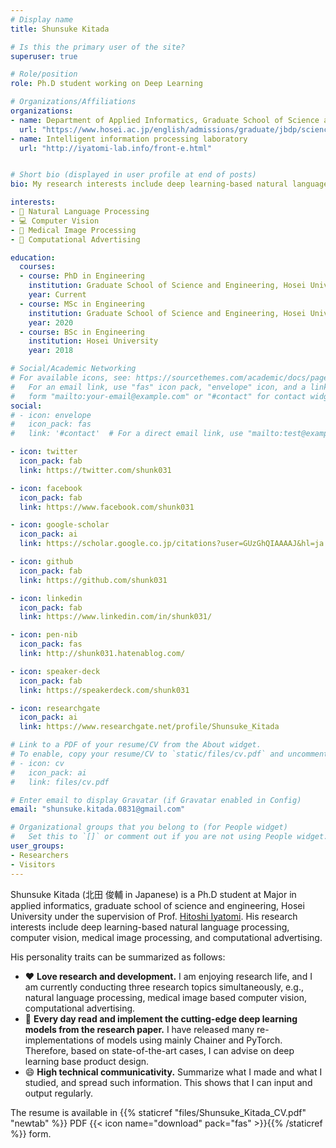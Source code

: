 ```yaml
---
# Display name
title: Shunsuke Kitada

# Is this the primary user of the site?
superuser: true

# Role/position
role: Ph.D student working on Deep Learning

# Organizations/Affiliations
organizations:
- name: Department of Applied Informatics, Graduate School of Science and Engineering, Hosei University
  url: "https://www.hosei.ac.jp/english/admissions/graduate/jbdp/science_engineering/applied_informatics/"
- name: Intelligent information processing laboratory
  url: "http://iyatomi-lab.info/front-e.html"


# Short bio (displayed in user profile at end of posts)
bio: My research interests include deep learning-based natural language processing, computer vision, medical image processing, and computational advertising.

interests:
- 🤖 Natural Language Processing
- 💻 Computer Vision
- 🏥 Medical Image Processing
- 📃 Computational Advertising

education:
  courses:
  - course: PhD in Engineering
    institution: Graduate School of Science and Engineering, Hosei University
    year: Current
  - course: MSc in Engineering
    institution: Graduate School of Science and Engineering, Hosei University
    year: 2020
  - course: BSc in Engineering
    institution: Hosei University
    year: 2018

# Social/Academic Networking
# For available icons, see: https://sourcethemes.com/academic/docs/page-builder/#icons
#   For an email link, use "fas" icon pack, "envelope" icon, and a link in the
#   form "mailto:your-email@example.com" or "#contact" for contact widget.
social:
# - icon: envelope
#   icon_pack: fas
#   link: '#contact'  # For a direct email link, use "mailto:test@example.org".

- icon: twitter
  icon_pack: fab
  link: https://twitter.com/shunk031

- icon: facebook
  icon_pack: fab
  link: https://www.facebook.com/shunk031

- icon: google-scholar
  icon_pack: ai
  link: https://scholar.google.co.jp/citations?user=GUzGhQIAAAAJ&hl=ja

- icon: github
  icon_pack: fab
  link: https://github.com/shunk031

- icon: linkedin
  icon_pack: fab
  link: https://www.linkedin.com/in/shunk031/

- icon: pen-nib
  icon_pack: fas
  link: http://shunk031.hatenablog.com/

- icon: speaker-deck
  icon_pack: fab
  link: https://speakerdeck.com/shunk031

- icon: researchgate
  icon_pack: ai
  link: https://www.researchgate.net/profile/Shunsuke_Kitada

# Link to a PDF of your resume/CV from the About widget.
# To enable, copy your resume/CV to `static/files/cv.pdf` and uncomment the lines below.
# - icon: cv
#   icon_pack: ai
#   link: files/cv.pdf

# Enter email to display Gravatar (if Gravatar enabled in Config)
email: "shunsuke.kitada.0831@gmail.com"

# Organizational groups that you belong to (for People widget)
#   Set this to `[]` or comment out if you are not using People widget.
user_groups:
- Researchers
- Visitors
---
```


Shunsuke Kitada (北田 俊輔 in Japanese) is a Ph.D student at Major in applied informatics, graduate school of science and engineering, Hosei University under the supervision of Prof. [Hitoshi Iyatomi](http://iyatomi-lab.info/front-e.html).
His research interests include deep learning-based natural language processing, computer vision, medical image processing, and computational advertising.

His personality traits can be summarized as follows:
- ❤️ **Love research and development.** I am enjoying research life, and I am currently conducting three research topics simultaneously, e.g., natural language processing, medical image based computer vision, computational advertising.
- 📝 **Every day read and implement the cutting-edge deep learning models from the research paper.** I have released many re-implementations of models using mainly Chainer and PyTorch. Therefore, based on state-of-the-art cases, I can advise on deep learning base product design.
- 😄 **High technical communicativity.** Summarize what I made and what I studied, and spread such information. This shows that I can input and output regularly.

The resume is available in {{% staticref "files/Shunsuke_Kitada_CV.pdf" "newtab" %}} PDF {{< icon name="download" pack="fas" >}}{{% /staticref %}} form.

